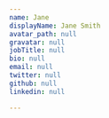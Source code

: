 ```yaml
---
name: Jane
displayName: Jane Smith
avatar_path: null
gravatar: null
jobTitle: null
bio: null
email: null
twitter: null
github: null
linkedin: null

---
```












